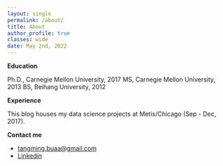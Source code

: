 ```yaml
---
layout: single
permalink: /about/
title: About
author_profile: true
classes: wide
date: May 2nd, 2022
---
```


**Education**

Ph.D., Carnegie Mellon University, 2017
MS, Carnegie Mellon University, 2013
BS, Beihang University, 2012

**Experience**

This blog houses my data science projects at Metis/Chicago (Sep - Dec, 2017).

**Contact me**
* [tangming.buaa@gmail.com](mailto:email@domain.com)
* [Linkedin](https://www.linkedin.com/in/tangming1990/)
